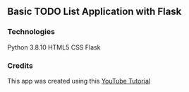 ## Basic TODO List Application with Flask

### Technologies

Python 3.8.10
HTML5
CSS
Flask

### Credits

This app was created using this [YouTube Tutorial](https://www.youtube.com/watch?v=Z1RJmh_OqeA)